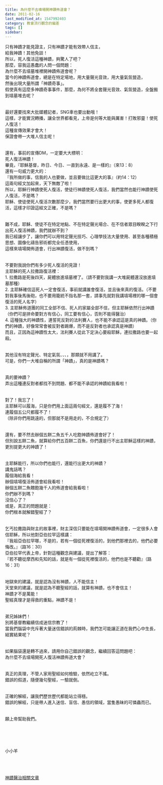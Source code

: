```yaml
---
title: 為什麼不去墳場開神蹟佈道會？
date: 2011-02-16
last_modified_at: 1547992403
category: 教會流行觀念的偏差
tags: []
sidebar: 
---
```


<p>只有神蹟才能見證主，只有神蹟才能有效帶人信主，<br/>給我神蹟！其他免談！<br/>所以，死人復活這種神蹟，夠驚人了吧？<br/>那麼，容我這愚蠢的人問一個問題：<br/>為什麼不去墳墓堆裡開神蹟佈道會呢？<br/><!--more-->當今的神蹟佈道會，總是在特定場地，用大量聲光音效，用大量氣氛營造，<br/>然後出現大量所謂「神蹟奇事」。<br/>假使真有這麼多神蹟奇事事件，那麼，為何不將全套聲光音效、氣氛營造，全盤搬到墳墓堆去呢？<br/><br/><br/>最好還要找來大批媒體記者，SNG車也要出動哦！<br/>這樣，才能實況轉播，讓全世界都看見，上帝是何等大能與厲害！打敗邪靈！使死人復活！<br/>這種宣傳效果才會大！<br/>保證會帶一大堆人信主呢！<br/><br/><br/>還有，事前的宣傳DM，一定要大大標明：<br/>死人復活神蹟！<br/>畢竟，『耶穌基督，昨日、今日、一直到永遠、是一樣的』（來13：8）<br/>還有一句威力更大的：<br/>『我所做的事，信我的人也要做，並且要做比這更大的事』（約14：12）<br/>這兩句經文加起來，天下無敵了啦！<br/>所以，耶穌行神蹟使死人復活，使徒行神蹟使死人復活，我們當然也能行神蹟使死人復活，不是嗎？<br/>耶穌、使徒使死人復活次數那麼少，我們當然要行出更大的事，使更多死人都復活，這樣才印證這經文正確，不是嗎？<br/><br/><br/>難不成，耶穌、使徒不在特定地點、不在特定聲光場合、在不信者眾目睽睽之下行出死人復活神蹟，我們就辦不到？<br/>我已經讓步了，讓你們可以用特定聲光技巧、心理學技法大量使用、甚至各種積極思想、圖像化禱告邪術都完全任憑使用，<br/>這樣來墳場開佈道會，行出神蹟復活，做不到嗎？<br/><br/><br/>不要對我說你們有多少死人復活的見證！<br/>主耶穌的死人拉撒路復活裡：<br/>1.	拉撒路是死後四天，屍體放進墳墓裡了。（請不要對我講一大堆屍體還沒放進墳墓那種）<br/>2.	主耶穌確信這死人一定會復活，事前就講誰會復活，並且後來真的復活。（不要對我事後馬後砲，也不要用籠統不指名那一套，請事先就對我講墳場裡的哪一個會復活的死人名字）<br/>3.	主耶穌佈道團的同工全部不信、死人的家屬全部不信，但主耶穌依然行出神蹟（你們可是拼命要對方有信心，同工要有信心，否則不能得醫治）<br/>4.	這種強大的神蹟性，連誓死反對的法利賽人，也不能不承認這是真的神蹟。（你們的神蹟，好像常常會被反對者踢爆，而不是反對者也承認真是神蹟）<br/>而且，正因為這神蹟性太大，法利賽人從此下定決心要殺耶穌，連拉撒路也要一起殺。<br/><br/><br/>其他沒有特定聲光、特定氣氛、、、，那類就不用講了。<br/>可是，你們一大堆自稱的所謂「神蹟」，真的是神蹟嗎？<br/><br/><br/>真的要神蹟？<br/>弄出這種連反對者都找不到問題、都不能不承認的神蹟給我看啦！<br/><br/><br/>對了！我忘了！<br/>主耶穌可以履海，只是你們用上面這兩句經文，還是履不了海！<br/>連履個五公尺都履不了！<br/>（除非你們用跳遠的，但那就不是用走的，不合規定了）<br/><br/><br/>還有，要不然去辦個五餅二魚五千人吃飽神蹟佈道會好了！<br/>但別說五餅二魚，就算給你們五百餅二百魚，你們還是行不出主耶穌這樣的神蹟，更別提更大的神蹟了！<br/><br/><br/>主耶穌能行，所以你們也能行，還能行出更大的神蹟？<br/>講鬼話嗎？<br/>履個海給我看！<br/>辦個墳場復活佈道會給我看啦！<br/>辦個五餅二魚餵飽幾千人的佈道會給我看啦！<br/>你們辦不到嗎？<br/>沒信心了？<br/>或是，真正的問題就是：<br/>你們根本就解錯聖經了？<br/><br/><br/>乞丐拉撒路與財主的故事裡，財主深信只要能在墳場開神蹟佈道會，一定很多人會信耶穌，所以他對亞伯拉罕這樣講：<br/>『我祖亞伯拉罕哪，不是的，若有一個從死裡復活的，到他們那裡去的，他們必要悔改。』（路16：30）<br/>亞伯拉罕代表上帝，針對這種觀念與建議，提出了解答：<br/>『若不聽從摩西和先知的話，就是有一個從死裡復活的，他們也是不聽勸』（路16：31）<br/><br/><br/>地獄來的建議，就是認為沒有神蹟，人不能信主！<br/>天堂來的建議，就是認為不聽聖經的話，就算有神蹟，也不會信主！<br/>神蹟才不是萬能！<br/>聖經真理才是得救的重點，神蹟不是！<br/><br/><br/>弟兄姊妹們！<br/>別將基督教繼續信成迷信宗教了！<br/>當我們腦袋中充斥著大量迷信錯誤的荊棘時，我們怎可能讓正道在我們心中生長，結實結果呢？<br/><br/><br/>如果腦袋還是轉不過來，請用你自己錯誤的觀念，繼續回答這問題吧：<br/>為什麼不去墳場開死人復活神蹟佈道大會？<br/><br/><br/>真正的真理，不管人家用聖經如何檢驗，依然屹立不搖。<br/>錯誤的假道，隨便幾句聖經，一驗就倒。<br/><br/><br/>正確的解經，讓我們歷世歷代都能站立得穩。<br/>錯誤的解經，只是帶人進入迷信、盲信、愚信的領域，當隻愚昧的可憐蟲而已。<br/><br/><br/>願上帝幫助我們。<br/><br/><br/><br/><br/><br/>小小羊<br/><br/><br/><br/><br/><a href="/posts/269196108">神蹟醫治相關文章 </a></p>